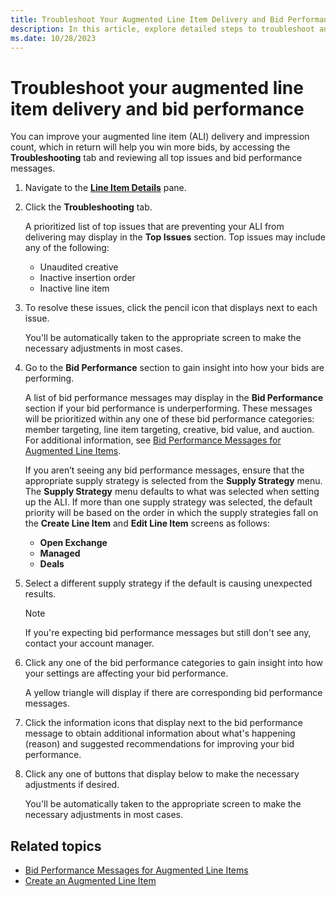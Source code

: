 ```yaml
---
title: Troubleshoot Your Augmented Line Item Delivery and Bid Performance
description: In this article, explore detailed steps to troubleshoot and enhance Augmented Line Item (ALI) delivery, bid performance, and impression count.
ms.date: 10/28/2023
---
```


# Troubleshoot your augmented line item delivery and bid performance

You can improve your augmented line item (ALI) delivery and impression count, which in return will help you win more bids, by accessing the **Troubleshooting** tab and reviewing all top issues and bid performance messages.

1. Navigate to the **[Line Item Details](view-line-item-details.md)** pane.
1. Click the **Troubleshooting** tab.

    A prioritized list of top issues that are preventing your ALI from delivering may display in the **Top Issues** section. Top issues may include any of the following:
    - Unaudited creative
    - Inactive insertion order
    - Inactive line item
1. To resolve these issues, click the pencil icon that displays next to each issue.

    You'll be automatically taken to the appropriate screen to make the necessary adjustments in most cases.
1. Go to the **Bid Performance** section to gain insight into how your bids are performing.

    A list of bid performance messages may display in the **Bid Performance** section if your bid performance is underperforming. These messages will be prioritized within any one of these bid performance categories: member targeting, line item targeting, creative, bid value, and auction. For additional information, see [Bid Performance Messages for Augmented Line Items](bid-performance-messages-for-augmented-line-items.md).

    If you aren’t seeing any bid performance messages, ensure that the appropriate supply strategy is selected from the **Supply Strategy** menu. The **Supply Strategy** menu defaults to what was selected when setting up the ALI. If more than one supply strategy was selected, the default priority will be based on the order in which the supply strategies fall on the **Create Line Item** and **Edit Line Item** screens as follows:
    - **Open Exchange**
    - **Managed**
    - **Deals**
1. Select a different supply strategy if the default is causing unexpected results.

    > [!NOTE]
    > If you're expecting bid performance messages but still don't see any, contact your account manager.
1. Click any one of the bid performance categories to gain insight into how your settings are affecting your bid performance.

    A yellow triangle will display if there are corresponding bid performance messages.
1. Click the information icons that display next to the bid performance message to obtain additional information about what's happening  (reason) and suggested recommendations for improving your bid performance.
1. Click any one of buttons that display below to make the necessary adjustments if desired.

    You'll be automatically taken to the appropriate screen to make the necessary adjustments in most cases.

## Related topics

- [Bid Performance Messages for Augmented Line Items](bid-performance-messages-for-augmented-line-items.md)
- [Create an Augmented Line Item](create-an-augmented-line-item-ali.md)
